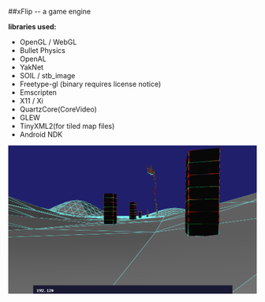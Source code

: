 ##xFlip  --  a game engine

**libraries used:**
* OpenGL / WebGL
* Bullet Physics
* OpenAL
* YakNet
* SOIL / stb_image
* Freetype-gl (binary requires license notice)
* Emscripten
* X11 / Xi
* QuartzCore(CoreVideo)
* GLEW
* TinyXML2(for tiled map files)
* Android NDK

![yes it works](screenshot.jpg)
